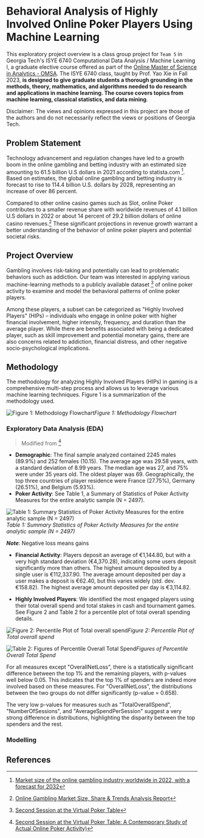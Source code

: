# Behavioral Analysis of Highly Involved Online Poker Players Using Machine Learning

This exploratory project overview is a class group project for `Team 5` in Georgia Tech's ISYE 6740 Computational Data Analysis / Machine Learning I, a graduate elective course offered as part of the [Online Master of Science in Analytics - OMSA](https://pe.gatech.edu/degrees/analytics). The ISYE 6740 class, taught by Prof. Yao Xie in Fall 2023, **is designed to give graduate students a thorough grounding in the methods, theory, mathematics, and algorithms needed to do research and applications in machine learning. The course covers topics from machine learning, classical statistics, and data mining**.

Disclaimer: The views and opinions expressed in this project are those of the authors and do not necessarily reflect the views or positions of Georgia Tech.

## Problem Statement

Technology advancement and regulation changes have led to a growth boom in the online gambling and betting industry with an estimated size amounting to 61.5 billion U.S dollars in 2021 according to statista.com [^1]. Based on estimates, the global online gambling and betting industry is forecast to rise to 114.4 billion U.S. dollars by 2028, representing an increase of over 86 percent.

Compared to other online casino games such as Slot, online Poker contributes to a smaller revenue share with worldwide revenues of 4.1 billion U.S dollars in 2022 or about 14 percent of 29.2 billion dollars of online casino revenues.[^2] These significant projections in revenue growth warrant a better understanding of the behavior of online poker players and potential societal risks.

## Project Overview

Gambling involves risk-taking and potentially can lead to problematic behaviors such as addiction. Our team was interested in applying various machine-learning methods to a publicly available dataset [^3] of online poker activity to examine and model the behavioral patterns of online poker players. 

Among these players, a subset can be categorized as "Highly Involved Players" (HIPs) – individuals who engage in online poker with higher financial involvement, higher intensity, frequency, and duration than the average player. While there are benefits associated with being a dedicated player, such as skill improvement and potential monetary gains, there are also concerns related to addiction, financial distress, and other negative socio-psychological implications.

## Methodology

The methodology for analyzing Highly Involved Players (HIPs) in gaming is a comprehensive multi-step process and allows us to leverage various machine learning techniques. Figure 1 is a summarization of the methodology used.

![Figure 1: Methodology Flowchart](https://github.com/iamkevk/CDA_6740/assets/66114561/37958736-d18b-4362-979e-46ee6109edd1)*Figure 1: Methodology Flowchart*

### Exploratory Data Analysis (EDA) 

> Modified from [^4]

- **Demographic**: The final sample analyzed contained 2245 males (89.9%) and 252 females (10.15). The average age was 29.58 years, with a standard deviation of 8.99 years. The median age was 27, and 75% were under 35 years old. The oldest player was 69. Geographically, the top three countries of player residence were France (27.75%), Germany (26.51%), and Belgium (5.93%).
- **Poker Activity**: See Table 1, a Summary of Statistics of Poker Activity Measures for the entire analytic sample (N = 2497).

![Table 1: Summary Statistics of Poker Activity Measures for the entire analytic sample (N = 2497)](https://github.com/iamkevk/CDA_6740/assets/66114561/7093a9f2-76ac-4aba-a161-3af3e166e6a5)*Table 1: Summary Statistics of Poker Activity Measures for the entire analytic sample (N = 2497)*

***Note***: Negative loss means gains 

- **Financial Activity**: Players deposit an average of €1,144.80, but with a very high standard deviation (€4,370.28), indicating some users deposit significantly more than others. The highest amount deposited by a single user is €112,337.90. The average amount deposited per day a user makes a deposit is €62.40, but this varies widely (std. dev. €158.82). The highest average amount deposited per day is €3,114.82.

- **Highly Involved Players**: We identified the most engaged players using their total overall spend and total stakes in cash and tournament games. See Figure 2 and Table 2 for a percentile plot of total overall spending details.

![Figure 2: Percentile Plot of Total overall spend](https://github.com/iamkevk/CDA_6740/assets/66114561/fdf217ba-7591-45bc-99f2-639596087ada)*Figure 2: Percentile Plot of Total overall spend*

![Table 2: Figures of Percentile Overall Total Spend](https://github.com/iamkevk/CDA_6740/assets/66114561/42fa0716-929b-49b2-b848-10bf7c3863fe)*Figures of Percentile Overall Total Spend*

For all measures except "OverallNetLoss", there is a statistically significant difference between the top 1% and the remaining players, with p-values well below 0.05. This indicates that the top 1% of
spenders are indeed more involved based on these measures. For "OverallNetLoss", the distributions between the two groups do not differ significantly (p-value = 0.658).

The very low p-values for measures such as "TotalOverallSpend", "NumberOfSessions", and "AverageSpendPerSession" suggest a very strong difference in distributions, highlighting the disparity between the top spenders and the rest.

### Modelling




## References

[^1]: [Market size of the online gambling industry worldwide in 2022, with a forecast for 2032](https://www.statista.com/statistics/270728/market-volume-of-online-gaming-worldwide/)
[^2]: [Online Gambling Market Size, Share & Trends Analysis Report](https://www.grandviewresearch.com/industry-analysis/online-gambling-market)
[^3]: [Second Session at the Virtual Poker Table](http://thetransparencyproject.org/Availabledataset.htm)
[^4]: [Second Session at the Virtual Poker Table: A Contemporary Study of Actual Online Poker Activity)](https://link.springer.com/article/10.1007/s10899-022-10147-1)


